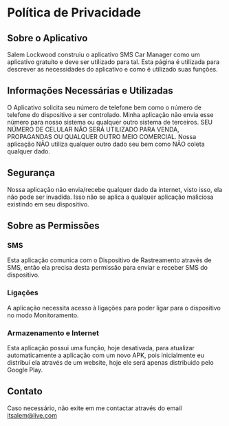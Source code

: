 # Política de Privacidade
## Sobre o Aplicativo
Salem Lockwood construiu o aplicativo SMS Car Manager como um aplicativo gratuíto e deve ser utilizado para tal.
Esta página é utilizada para descrever as necessidades do aplicativo e como é utilizado suas funções.

## Informações Necessárias e Utilizadas
O Aplicativo solicita seu número de telefone bem como o número de telefone do dispositivo a ser controlado.
Minha aplicação não envia esse número para nosso sistema ou qualquer outro sistema de terceiros.
SEU NÚMERO DE CELULAR NÃO SERÁ UTILIZADO PARA VENDA, PROPAGANDAS OU QUALQUER OUTRO MEIO COMERCIAL.
Nossa aplicação NÃO utiliza qualquer outro dado seu bem como NÂO coleta qualquer dado.

## Segurança
Nossa aplicação não envia/recebe qualquer dado da internet, visto isso, ela não pode ser invadida.
Isso não se aplica a qualquer aplicação maliciosa existindo em seu dispositivo.

## Sobre as Permissões
### SMS
Esta aplicação comunica com o Dispositivo de Rastreamento através de SMS, então ela precisa desta permissão para enviar e receber SMS do dispositivo.
### Ligações
A aplicação necessita acesso à ligações para poder ligar para o dispositivo no modo Monitoramento.
### Armazenamento e Internet
Esta aplicação possui uma função, hoje desativada, para atualizar automaticamente a aplicação com um novo APK, pois inicialmente eu distribuí ela através de um website, hoje ele será apenas distribuido pelo Google Play.

## Contato
Caso necessário, não exite em me contactar através do email itsalem@live.com

